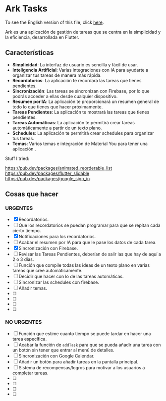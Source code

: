 # Ark Tasks

To see the English version of this file, click [here](README.md).

Ark es una aplicación de gestión de tareas que se centra en la simplicidad y la eficiencia, desarrollada en Flutter.

## Características

- **Simplicidad**: La interfaz de usuario es sencilla y fácil de usar.
- **Inteligencia Artificial**: Varias integraciones con IA para ayudarte a organizar tus tareas de manera más rápida.
- **Recordatorios**: La aplicación te recordará las tareas que tienes pendientes.
- **Sincronización**: Las tareas se sincronizan con Firebase, por lo que podrás acceder a ellas desde cualquier dispositivo.
- **Resumen por IA**: La aplicación te proporcionará un resumen general de todo lo que tienes que hacer próximamente.
- **Tareas Pendientes**: La aplicación te mostrará las tareas que tienes pendientes.
- **Tareas Automáticas**: La aplicación te permitirá crear tareas automáticamente a partir de un texto plano.
- **Schedules**: La aplicación te permitirá crear schedules para organizar tus tareas.
- **Temas**: Varios temas e integración de Material You para tener una aplicación .


Stuff I tried:

https://pub.dev/packages/animated_reorderable_list
https://pub.dev/packages/flutter_slidable
https://pub.dev/packages/google_sign_in




## Cosas que hacer

### URGENTES

- [x] Recordatorios. 
- [ ] Que los recordatorios se puedan programar para que se repitan cada cierto tiempo.
- [x] Notificaciones para los recordatorios.
- [ ] Acabar el resumen por IA para que le pase los datos de cada tarea.
- [x] Sincronización con Firebase.
- [ ] Revisar las Tareas Pendientes, deberían de salir las que hay de aquí a 2 o 3 días.
- [ ] Función que compile todas las ideas de un texto plano en varias tareas que cree automáticamente.
- [ ] Decidir que hacer con lo de las tareas automáticas.
- [ ] Sincronizar las schedules con firebase.
- [ ] Añadir temas.
- [ ] 
- [ ]
- [ ]
- [ ]


### NO URGENTES
- [ ] Función que estime cuanto tiempo se puede tardar en hacer una tarea específica.
- [ ] Acabar la función de `addTask` para que se pueda añadir una tarea con un botón sin tener que entrar al menú de detalles.
- [ ] Sincronización con Google Calendar.
- [ ] Añadir un botón para añadir tareas en la pantalla principal.
- [ ] Sistema de recompensas/logros para motivar a los usuarios a completar tareas.
- [ ] 
- [ ]
- [ ]
- [ ]
